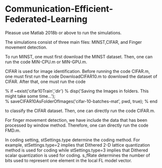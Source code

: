 # Communication-Efficient-Federated-Learning
Pleasue use Matlab 2018b or above to run the simulations.

The simulations consist of three main files: MINST,CIFAR, and Finger movement detection.

To run MINST, one must first download the MINST dataset. Then, one can run the code MIN-CPU.m or MIN-GPU.m.

CIFAR is used for image identification. Before running the code CIFAR.m, one must first run the code DownloadCIFAR10.m to downlowd the dataset of CIFAR. After that, one must run the code 

% if ~exist('cifar10Train','dir')
%     disp('Saving the Images in folders. This might take some time...');    
%     saveCIFAR10AsFolderOfImages('cifar-10-batches-mat', pwd, true);
% end

to classify the CIFAR dataset. Then, one can directly run the code CIFAR.m. 

For finger movement detection, we have include the data that has been processed by window method. Therefore, one can directly run the code FMD.m.

In coding setting, stSettings.type determine the coding method. For example, stSettings.type=2 implies that Dithered 2-D lattice quantization method is used for coding while stSettings.type=3 implies that Dithered scalar quantization is used for coding. s_fRate determines the number of bits used to represent one element in the local FL model vector.
